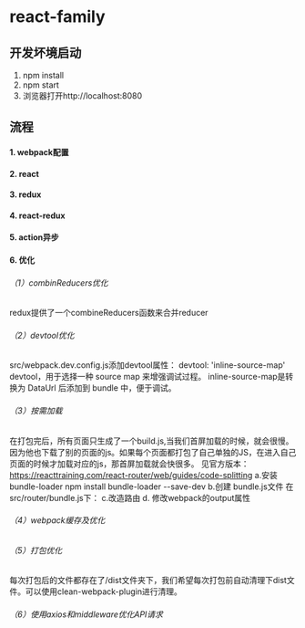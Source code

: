 # react-family
## 开发坏境启动
1. npm install
2. npm start
3. 浏览器打开http://localhost:8080
## 流程
#### 1. webpack配置

#### 2. react

#### 3. redux

#### 4. react-redux

#### 5. action异步

#### 6. 优化
###### （1）combinReducers优化
redux提供了一个combineReducers函数来合并reducer

###### （2）devtool优化
src/webpack.dev.config.js添加devtool属性：
devtool: 'inline-source-map'
devtool，用于选择一种 source map 来增强调试过程。
inline-source-map是转换为 DataUrl 后添加到 bundle 中，便于调试。
###### （3）按需加载
在打包完后，所有页面只生成了一个build.js,当我们首屏加载的时候，就会很慢。因为他也下载了别的页面的js。如果每个页面都打包了自己单独的JS，在进入自己页面的时候才加载对应的js，那首屏加载就会快很多。
见官方版本：https://reacttraining.com/react-router/web/guides/code-splitting
a.安装 bundle-loader
npm install bundle-loader --save-dev
b.创建 bundle.js文件
在src/router/bundle.js下：
c.改造路由
d. 修改webpack的output属性
###### （4）webpack缓存及优化

###### （5）打包优化
每次打包后的文件都存在了/dist文件夹下，我们希望每次打包前自动清理下dist文件。可以使用clean-webpack-plugin进行清理。

###### （6）使用axios和middleware优化API请求
